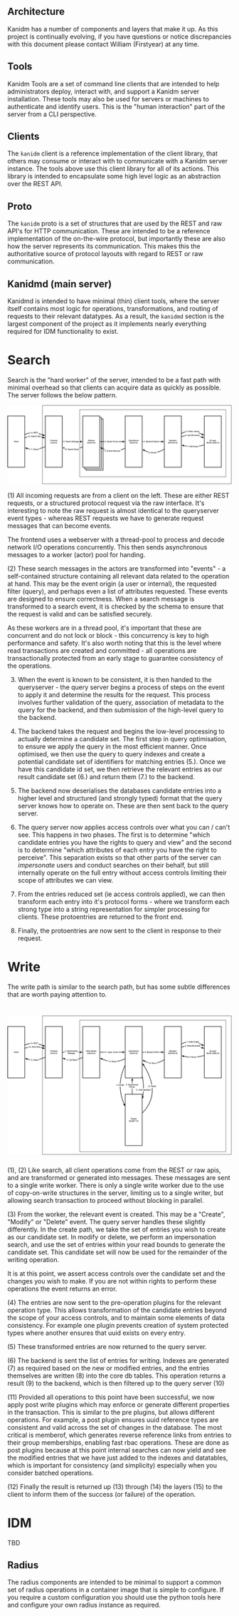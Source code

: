 ## Architecture

Kanidm has a number of components and layers that make it up. As this project is continually
evolving, if you have questions or notice discrepancies with this document please contact William
(Firstyear) at any time.

## Tools

Kanidm Tools are a set of command line clients that are intended to help administrators deploy,
interact with, and support a Kanidm server installation. These tools may also be used for servers or
machines to authenticate and identify users. This is the "human interaction" part of the server from
a CLI perspective.

## Clients

The `kanidm` client is a reference implementation of the client library, that others may consume or
interact with to communicate with a Kanidm server instance. The tools above use this client library
for all of its actions. This library is intended to encapsulate some high level logic as an
abstraction over the REST API.

## Proto

The `kanidm` proto is a set of structures that are used by the REST and raw API's for HTTP
communication. These are intended to be a reference implementation of the on-the-wire protocol, but
importantly these are also how the server represents its communication. This makes this the
authoritative source of protocol layouts with regard to REST or raw communication.

## Kanidmd (main server)

Kanidmd is intended to have minimal (thin) client tools, where the server itself contains most logic
for operations, transformations, and routing of requests to their relevant datatypes. As a result,
the `kanidmd` section is the largest component of the project as it implements nearly everything
required for IDM functionality to exist.

# Search

Search is the "hard worker" of the server, intended to be a fast path with minimal overhead so that
clients can acquire data as quickly as possible. The server follows the below pattern.

![Search flow diagram](diagrams/search-flow.png)

(1) All incoming requests are from a client on the left. These are either REST requests, or a
structured protocol request via the raw interface. It's interesting to note the raw request is
almost identical to the queryserver event types - whereas REST requests we have to generate request
messages that can become events.

The frontend uses a webserver with a thread-pool to process and decode network I/O operations
concurrently. This then sends asynchronous messages to a worker (actor) pool for handing.

(2) These search messages in the actors are transformed into "events" - a self-contained structure
containing all relevant data related to the operation at hand. This may be the event origin (a user
or internal), the requested filter (query), and perhaps even a list of attributes requested. These
events are designed to ensure correctness. When a search message is transformed to a search event,
it is checked by the schema to ensure that the request is valid and can be satisfied securely.

As these workers are in a thread pool, it's important that these are concurrent and do not lock or
block - this concurrency is key to high performance and safety. It's also worth noting that this is
the level where read transactions are created and committed - all operations are transactionally
protected from an early stage to guarantee consistency of the operations.

3. When the event is known to be consistent, it is then handed to the queryserver - the query server
   begins a process of steps on the event to apply it and determine the results for the request.
   This process involves further validation of the query, association of metadata to the query for
   the backend, and then submission of the high-level query to the backend.

4. The backend takes the request and begins the low-level processing to actually determine a
   candidate set. The first step in query optimisation, to ensure we apply the query in the most
   efficient manner. Once optimised, we then use the query to query indexes and create a potential
   candidate set of identifiers for matching entries (5.). Once we have this candidate id set, we
   then retrieve the relevant entries as our result candidate set (6.) and return them (7.) to the
   backend.

5. The backend now deserialises the databases candidate entries into a higher level and structured
   (and strongly typed) format that the query server knows how to operate on. These are then sent
   back to the query server.

6. The query server now applies access controls over what you can / can't see. This happens in two
   phases. The first is to determine "which candidate entries you have the rights to query and view"
   and the second is to determine "which attributes of each entry you have the right to perceive".
   This separation exists so that other parts of the server can _impersonate_ users and conduct
   searches on their behalf, but still internally operate on the full entry without access controls
   limiting their scope of attributes we can view.

7. From the entries reduced set (ie access controls applied), we can then transform each entry into
   it's protocol forms - where we transform each strong type into a string representation for
   simpler processing for clients. These protoentries are returned to the front end.

8. Finally, the protoentries are now sent to the client in response to their request.

# Write

The write path is similar to the search path, but has some subtle differences that are worth paying
attention to.

# ![write flow diagram](diagrams/write-flow.png)

(1), (2) Like search, all client operations come from the REST or raw apis, and are transformed or
generated into messages. These messages are sent to a single write worker. There is only a single
write worker due to the use of copy-on-write structures in the server, limiting us to a single
writer, but allowing search transaction to proceed without blocking in parallel.

(3) From the worker, the relevant event is created. This may be a "Create", "Modify" or "Delete"
event. The query server handles these slightly differently. In the create path, we take the set of
entries you wish to create as our candidate set. In modify or delete, we perform an impersonation
search, and use the set of entries within your read bounds to generate the candidate set. This
candidate set will now be used for the remainder of the writing operation.

It is at this point, we assert access controls over the candidate set and the changes you wish to
make. If you are not within rights to perform these operations the event returns an error.

(4) The entries are now sent to the pre-operation plugins for the relevant operation type. This
allows transformation of the candidate entries beyond the scope of your access controls, and to
maintain some elements of data consistency. For example one plugin prevents creation of system
protected types where another ensures that uuid exists on every entry.

(5) These transformed entries are now returned to the query server.

(6) The backend is sent the list of entries for writing. Indexes are generated (7) as required based
on the new or modified entries, and the entries themselves are written (8) into the core db tables.
This operation returns a result (9) to the backend, which is then filtered up to the query server
(10)

(11) Provided all operations to this point have been successful, we now apply post write plugins
which may enforce or generate different properties in the transaction. This is similar to the pre
plugins, but allows different operations. For example, a post plugin ensures uuid reference types
are consistent and valid across the set of changes in the database. The most critical is memberof,
which generates reverse reference links from entries to their group memberships, enabling fast rbac
operations. These are done as post plugins because at this point internal searches can now yield and
see the modified entries that we have just added to the indexes and datatables, which is important
for consistency (and simplicity) especially when you consider batched operations.

(12) Finally the result is returned up (13) through (14) the layers (15) to the client to inform
them of the success (or failure) of the operation.

# IDM

TBD

## Radius

The radius components are intended to be minimal to support a common set of radius operations in a
container image that is simple to configure. If you require a custom configuration you should use
the python tools here and configure your own radius instance as required.
